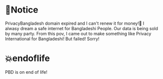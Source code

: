 # 📢Notice
PrivacyBangladesh domain expired and I can't renew it for money!🙂 I alwasy dream a safe internet for Bangladeshi People. Our data is being sold by many party. From this pov, I came out to make something like Privacy International for Bangladeshi! But failed! Sorry! 
# 💥endoflife
PBD is on end of life!
